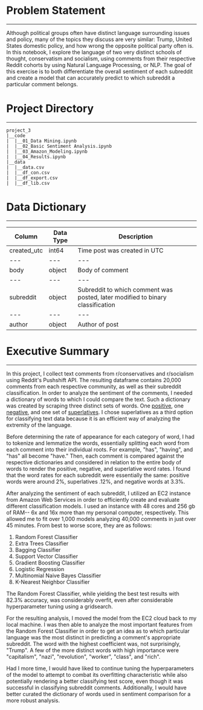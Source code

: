# Problem Statement

________________________

Although political groups often have distinct language surrounding issues and policy, many of the topics they discuss are very similar: Trump, United States domestic policy, and how wrong the opposite political party often is. In this notebook, I explore the language of two very distinct schools of thought, conservatism and socialism, using comments from their respective Reddit cohorts by using Natural Language Processing, or NLP. The goal of this exercise is to both differentiate the overall sentiment of each subreddit and create a model that can accurately predict to which subreddit a particular comment belongs.

# Project Directory

________________________

```
project_3
|__code
|  |__01_Data Mining.ipynb
|  |__02_Basic Sentiment Analysis.ipynb
|  |__03_Amazon_Modeling.ipynb
|  |__04_Results.ipynb
|__data
|  |__data.csv
|  |__df_con.csv
|  |__df_export.csv
|  |__df_lib.csv
```
# Data Dictionary
________________________

| Column| Data Type | Description |
| --- | --- | --- |
| created_utc | int64 | Time post was created in UTC |
| --- | --- | --- |
| body | object | Body of comment |
| --- | --- | --- |
| subreddit | object | Subreddit to which comment was posted, later modified to binary classification |
| --- | --- | --- |
| author | object | Author of post |

# Executive Summary
__________________

In this project, I collect text comments from r/conservatives and r/socialism using Reddit's Pushshift API. The resulting dataframe contains 20,000 comments from each respective community, as well as their subreddit classification. In order to analyze the sentiment of the comments, I needed a dictionary of words to which I could compare the text. Such a dictionary was created by scraping three distinct sets of words. One [positive](http://www.creativeaffirmations.com/positive-words.html), one [negative](https://www.enchantedlearning.com/wordlist/negativewords.shtml), and one set of [superlatives](https://www.easypacelearning.com/all-lessons/grammar/1436-comparative-superlative-adjectives-list-from-a-to-z). I chose superlatives as a third option for classifying text data because it is an efficient way of analyzing the extremity of the language. 

Before determining the rate of appearance for each category of word, I had to tokenize and lemmatize the words, essentially splitting each word from each comment into their individual roots. For example, "has", "having", and "has" all become "have." Then, each comment is compared against the respective dictionaries and considered in relation to the entire body of words to render the positive, negative, and superlative word rates. I found that the word rates for each subreddit were essentially the same: positive words were around 2%, superlatives .12%, and negative words at 3.3%.

After analyzing the sentiment of each subreddit, I utilized an EC2 instance from Amazon Web Services in order to efficiently create and evaluate different classification models. I used an instance with 48 cores and 256 gb of RAM-- 6x and 16x more than my personal computer, respectively. This allowed me to fit over 1,000 models analyzing 40,000 comments in just over 45 minutes. From best to worse score, they are as follows: 
1. Random Forest Classifier
2. Extra Trees Classifier
3. Bagging Classifier
4. Support Vector Classifier
5. Gradient Boosting Classifier
6. Logistic Regression
7. Multinomial Naive Bayes Classifier
8. K-Nearest Neighbor Classifier

The Random Forest Classifier, while yielding the best test results with 82.3% accuracy, was considerably overfit, even after considerable hyperparameter tuning using a gridsearch. 

For the resulting analysis, I moved the model from the EC2 cloud back to my local machine. I was then able to analyze the most important features from the Random Forest Classifier in order to get an idea as to which particular language was the most distinct in predicting a comment's appropriate subreddit. The word with the highest coefficient was, not surprisingly, "Trump". A few of the more distinct words with high importance were "capitalism", "nazi", "revolution", "worker", "class", and "rich".  

Had I more time, I would have liked to continue tuning the hyperparameters of the model to attempt to combat its overfitting characteristic while also potentially rendering a better classifying test score, even though it was successful in classifying subreddit comments. Additionally, I would have better curated the dictionary of words used in sentiment comparison for a more robust analysis.


```python

```
